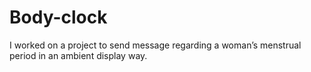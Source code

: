 # Body-clock
I worked on a project to send message regarding a woman’s menstrual period in an ambient display way.
